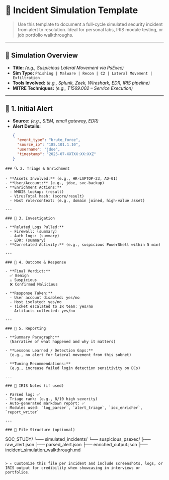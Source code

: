 # 🧪 Incident Simulation Template

> Use this template to document a full-cycle simulated security incident from alert to resolution. Ideal for personal labs, IRIS module testing, or job portfolio walkthroughs.

---

## 🧠 Simulation Overview

- **Title:** *(e.g., Suspicious Lateral Movement via PsExec)*
- **Sim Type:** `Phishing | Malware | Recon | C2 | Lateral Movement | Exfiltration`
- **Tools Involved:** *(e.g., Splunk, Zeek, Wireshark, EDR, IRIS pipeline)*
- **MITRE Techniques:** *(e.g., T1569.002 – Service Execution)*

---

## 📡 1. Initial Alert

- **Source:** *(e.g., SIEM, email gateway, EDR)*
- **Alert Details:**  
  ```json
  {
    "event_type": "brute_force",
    "source_ip": "185.101.1.10",
    "username": "jdoe",
    "timestamp": "2025-07-XXTXX:XX:XXZ"
  }
```
### 🔍 2. Triage & Enrichment

- **Assets Involved:** (e.g., HR-LAPTOP-23, AD-01)  
- **User/Account:** (e.g., jdoe, svc-backup)  
- **Enrichment Actions:**
  - WHOIS lookup: (result)
  - VirusTotal hash: (score/result)
  - Host role/context: (e.g., domain joined, high-value asset)

---

### 🧪 3. Investigation

- **Related Logs Pulled:**
  - Firewall: (summary)
  - Auth logs: (summary)
  - EDR: (summary)  
- **Correlated Activity:** (e.g., suspicious PowerShell within 5 min)

---

### 🧨 4. Outcome & Response

- **Final Verdict:**  
  ✅ Benign  
  ⚠️ Suspicious  
  ❌ Confirmed Malicious

- **Response Taken:**
  - User account disabled: yes/no
  - Host isolated: yes/no
  - Ticket escalated to IR team: yes/no
  - Artifacts collected: yes/no

---

### 🧾 5. Reporting

- **Summary Paragraph:**  
  (Narrative of what happened and why it matters)

- **Lessons Learned / Detection Gaps:**  
  (e.g., no alert for lateral movement from this subnet)

- **Tuning Recommendations:**  
  (e.g., increase failed login detection sensitivity on DCs)

---

### 🧠 IRIS Notes (if used)

- Parsed log: ✅  
- Triage rank: (e.g., 8/10 high severity)  
- Auto-generated markdown report: ✅  
- Modules used: `log_parser`, `alert_triage`, `ioc_enricher`, `report_writer`

---

### 📁 File Structure (optional)

```
SOC_STUDY/
└── simulated_incidents/
    └── suspicious_psexec/
        ├── raw_alert.json
        ├── parsed_alert.json
        ├── enriched_output.json
        ├── incident_simulation_walkthrough.md
```

> ✍️ Customize this file per incident and include screenshots, logs, or IRIS output for credibility when showcasing in interviews or portfolios.

